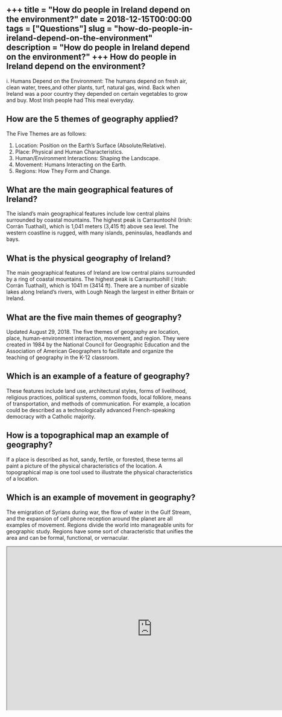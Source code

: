 +++
title = "How do people in Ireland depend on the environment?"
date = 2018-12-15T00:00:00
tags = ["Questions"]
slug = "how-do-people-in-ireland-depend-on-the-environment"
description = "How do people in Ireland depend on the environment?"
+++
How do people in Ireland depend on the environment?
---------------------------------------------------

i. Humans Depend on the Environment: The humans depend on fresh air, clean water, trees,and other plants, turf, natural gas, wind. Back when Ireland was a poor country they depended on certain vegetables to grow and buy. Most Irish people had This meal everyday.

How are the 5 themes of geography applied?
------------------------------------------

The Five Themes are as follows:

1. Location: Position on the Earth’s Surface (Absolute/Relative).
2. Place: Physical and Human Characteristics.
3. Human/Environment Interactions: Shaping the Landscape.
4. Movement: Humans Interacting on the Earth.
5. Regions: How They Form and Change.

What are the main geographical features of Ireland?
---------------------------------------------------

The island’s main geographical features include low central plains surrounded by coastal mountains. The highest peak is Carrauntoohil (Irish: Corrán Tuathail), which is 1,041 meters (3,415 ft) above sea level. The western coastline is rugged, with many islands, peninsulas, headlands and bays.

What is the physical geography of Ireland?
------------------------------------------

The main geographical features of Ireland are low central plains surrounded by a ring of coastal mountains. The highest peak is Carrauntuohill ( Irish: Corrán Tuathail), which is 1041 m (3414 ft). There are a number of sizable lakes along Ireland’s rivers, with Lough Neagh the largest in either Britain or Ireland.

What are the five main themes of geography?
-------------------------------------------

Updated August 29, 2018. The five themes of geography are location, place, human-environment interaction, movement, and region. They were created in 1984 by the National Council for Geographic Education and the Association of American Geographers to facilitate and organize the teaching of geography in the K-12 classroom.

Which is an example of a feature of geography?
----------------------------------------------

These features include land use, architectural styles, forms of livelihood, religious practices, political systems, common foods, local folklore, means of transportation, and methods of communication. For example, a location could be described as a technologically advanced French-speaking democracy with a Catholic majority.

How is a topographical map an example of geography?
---------------------------------------------------

If a place is described as hot, sandy, fertile, or forested, these terms all paint a picture of the physical characteristics of the location. A topographical map is one tool used to illustrate the physical characteristics of a location.

Which is an example of movement in geography?
---------------------------------------------

The emigration of Syrians during war, the flow of water in the Gulf Stream, and the expansion of cell phone reception around the planet are all examples of movement. Regions divide the world into manageable units for geographic study. Regions have some sort of characteristic that unifies the area and can be formal, functional, or vernacular.

<iframe allow="accelerometer; autoplay; clipboard-write; encrypted-media; gyroscope; picture-in-picture" allowfullscreen="" class="__youtube_prefs__  epyt-is-override  no-lazyload" data-no-lazy="1" data-origheight="433" data-origwidth="770" data-skipgform_ajax_framebjll="" height="433" id="_ytid_65219" loading="lazy" src="https://www.youtube.com/embed/AVx5FhHYwrU?enablejsapi=1&autoplay=0&cc_load_policy=0&cc_lang_pref=&iv_load_policy=1&loop=0&modestbranding=0&rel=1&fs=1&playsinline=0&autohide=2&theme=dark&color=red&controls=1&" title="YouTube player" width="770"></iframe>
